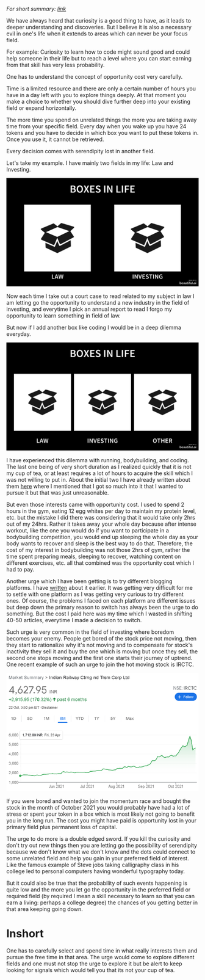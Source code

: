 _For short summary:_ [_link_](https://twitter.com/badola_arjun/status/1451792554312159234)

We have always heard that curiosity is a good thing to have, as it leads to deeper understanding and discoveries. But I believe it is also a necessary evil in one's life when it extends to areas which can never be your focus field.

For example: Curiosity to learn how to code might sound good and could help someone in their life but to reach a level where you can start earning from that skill has very less probability.

One has to understand the concept of opportunity cost very carefully.

Time is a limited resource and there are only a certain number of hours you have in a day left with you to explore things deeply. At that moment you make a choice to whether you should dive further deep into your existing field or expand horizontally.

The more time you spend on unrelated things the more you are taking away time from your specific field. Every day when you wake up you have 24 tokens and you have to decide in which box you want to put these tokens in. Once you use it, it cannot be retrieved.

Every decision comes with serendipity lost in another field.

Let's take my example. I have mainly two fields in my life: Law and Investing.

![box1](/assets/box1.jpeg)

Now each time I take out a court case to read related to my subject in law I am letting go the opportunity to understand a new industry in the field of investing, and everytime I pick an annual report to read I forgo my opportunity to learn something in field of law.

But now if I add another box like coding I would be in a deep dilemma everyday.

![box2](/assets/box2.jpeg)

I have experienced this dilemma with running, bodybuilding, and coding. The last one being of very short duration as I realized quickly that it is not my cup of tea, or at least requires a lot of hours to acquire the skill which I was not willing to put in. About the initial two I have already written about them [here](http://arjunbadola.blog/How-to-do-Long-Term-(Non-finance)/) where I mentioned that I got so much into it that I wanted to pursue it but that was just unreasonable.

But even those interests came with opportunity cost. I used to spend 2 hours in the gym, eating 12 egg whites per day to maintain my protein level, etc. but the mistake I did there was considering that it would take only 2hrs out of my 24hrs. Rather it takes away your whole day because after intense workout, like the one you would do if you want to participate in a bodybuilding competition, you would end up sleeping the whole day as your body wants to recover and sleep is the best way to do that. Therefore, the cost of my interest in bodybuilding was not those 2hrs of gym, rather the time spent preparing meals, sleeping to recover, watching content on different exercises, etc. all that combined was the opportunity cost which I had to pay.

Another urge which I have been getting is to try different blogging platforms. I have [written](http://arjunbadola.blog/Less-is-more/) about it earlier. It was getting very difficult for me to settle with one platform as I was getting very curious to try different ones. Of course, the problems I faced on each platform are different issues but deep down the primary reason to switch has always been the urge to do something. But the cost I paid here was my time which I wasted in shifting 40-50 articles, everytime I made a decision to switch.

Such urge is very common in the field of investing where boredom becomes your enemy. People get bored of the stock price not moving, then they start to rationalize why it's not moving and to compensate for stock's inactivity they sell it and buy the one which is moving but once they sell, the second one stops moving and the first one starts their journey of uptrend. One recent example of such an urge to join the hot moving stock is IRCTC.

![irctc](/assets/irctc.PNG)

If you were bored and wanted to join the momentum race and bought the stock in the month of October 2021 you would probably have had a lot of stress or spent your token in a box which is most likely not going to benefit you in the long run. The cost you might have paid is opportunity lost in your primary field plus permanent loss of capital.

The urge to do more is a double edged sword. If you kill the curiosity and don't try out new things then you are letting go the possibility of serendipity because we don't know what we don't know and the dots could connect to some unrelated field and help you gain in your preferred field of interest. Like the famous example of Steve jobs taking calligraphy class in his college led to personal computers having wonderful typography today.

But it could also be true that the probability of such events happening is quite low and the more you let go the opportunity in the preferred field or required field (by required I mean a skill necessary to learn so that you can earn a living: perhaps a college degree) the chances of you getting better in that area keeping going down.

# Inshort

One has to carefully select and spend time in what really interests them and pursue the free time in that area. The urge would come to explore different fields and one must not stop the urge to explore it but be alert to keep looking for signals which would tell you that its not your cup of tea.
